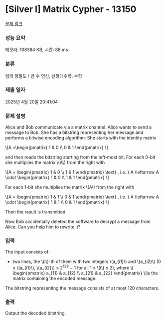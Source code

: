 # [Silver I] Matrix Cypher - 13150 

[문제 링크](https://www.acmicpc.net/problem/13150) 

### 성능 요약

메모리: 108384 KB, 시간: 88 ms

### 분류

임의 정밀도 / 큰 수 연산, 선형대수학, 수학

### 제출 일자

2025년 4월 20일 20:41:04

### 문제 설명

<p>Alice and Bob communicate via a matrix channel. Alice wants to send a message to Bob. She has a bitstring representing her message and performs a bitwise encoding algorithm: She starts with the identity matrix</p>

<p>\[A =\begin{pmatrix} 1 & 0 \\ 0 & 1 \end{pmatrix} \]</p>

<p>and then reads the bitstring starting from the left-most bit. For each 0-bit she multiplies the matrix \(A\) from the right with</p>

<p>\[A = \begin{pmatrix} 1 & 0 \\ 1 & 1 \end{pmatrix} \text{ , i.e. } A \leftarrow  A \cdot \begin{pmatrix} 1 & 0 \\ 1 & 1 \end{pmatrix}  \]</p>

<p>For each 1-bit she multiplies the matrix \(A\) from the right with</p>

<p>\[A = \begin{pmatrix} 1 & 1 \\ 0 & 1 \end{pmatrix} \text{ , i.e. } A \leftarrow  A \cdot \begin{pmatrix} 1 & 1 \\ 0 & 1 \end{pmatrix}  \]</p>

<p>Then the result is transmitted.</p>

<p>Now Bob accidentally deleted the software to decrypt a message from Alice. Can you help him to rewrite it?</p>

### 입력 

 <p>The input consists of:</p>

<ul>
	<li>two lines, the \(i\)-th of them with two integers \(a_{i1}\) and \(a_{i2}\) (0 ≤ \(a_{i1}\), \(a_{i2}\) ≤ 2<sup>128</sup> − 1 for all 1 ≤ \(i\) ≤ 2), where \[ \begin{pmatrix} a_{11} & a_{12} \\ a_{21} & a_{22} \end{pmatrix} \]is the matrix containing the encoded message.</li>
</ul>

<p>The bitstring representing the message consists of at most 120 characters.</p>

### 출력 

 <p>Output the decoded bitstring.</p>

